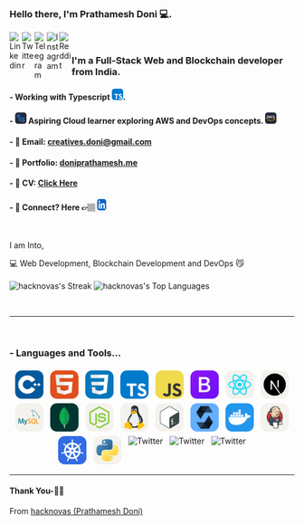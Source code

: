 ### Hello there, I'm Prathamesh Doni 💻.


<a href="https://www.linkedin.com/in/prathamesh-doni-15aab8209/">
  <img align="left" alt="Linkedin" width="22px" src="https://cdn.jsdelivr.net/npm/simple-icons@v3/icons/linkedin.svg" />
</a>
<a href="https://twitter.com/PrathameshDoni">
  <img align="left" alt="Twitter" width="22px" src="https://cdn.jsdelivr.net/npm/simple-icons@v3/icons/twitter.svg" />
</a>
<a href="https://t.me/Hacknovas">
  <img align="left" alt="Telegram" width="22px" src="https://cdn.jsdelivr.net/npm/simple-icons@v3/icons/telegram.svg" />
</a>
<a href="https://www.instagram.com/the_prathamesh_doni/">
  <img align="left" alt="Instagram" width="22px" src="https://cdn.jsdelivr.net/npm/simple-icons@v3/icons/instagram.svg" />
</a>
<a href="https://hub.docker.com/u/prathameshdoni">
  <img align="left" alt=" Reddit" width="22px" src="https://cdn.jsdelivr.net/npm/simple-icons@v3/icons/docker.svg" />
</a>

<br/>


### I'm a Full-Stack Web and Blockchain developer from India.


#### - Working with Typescript <code><img height="20" src="https://github.com/tandpfun/skill-icons/blob/main/icons/TypeScript.svg"></code>.

#### - <code><img src="https://github.com/tandpfun/skill-icons/blob/main/icons/GithubActions-Dark.svg" height="20"></code> Aspiring Cloud learner exploring AWS and DevOps concepts. <code><img src="https://github.com/tandpfun/skill-icons/blob/main/icons/AWS-Dark.svg" height="20"></code>

#### - 📧 Email: creatives.doni@gmail.com

#### - 🔎 Portfolio: [doniprathamesh.me](https://doniprathamesh.me)

#### - 🔎 CV: [Click Here](https://drive.google.com/file/d/1a0ybZz9Abl4fHeaRQapov3d_-YxWvR5p/view)

#### - 💬  Connect? Here 👉🏼 [<img height="20" width="16"  src="https://github.com/tandpfun/skill-icons/blob/main/icons/LinkedIn.svg" >](https://www.linkedin.com/in/prathamesh-doni-15aab8209/)


<br />


I am Into,

💻 Web Development, Blockchain Development and DevOps 😼
<br />
<br />
![hacknovas's Streak](https://github-readme-streak-stats.herokuapp.com/?user=hacknovas&theme=vue-dark&hide_border=true)
![hacknovas's Top Languages](https://github-readme-stats.vercel.app/api/top-langs/?username=hacknovas&theme=vue-dark&show_icons=true&hide_border=true&layout=compact)

<br />

*************

<br />

### - Languages and Tools...

<p align="center">
  <img src="https://github.com/tandpfun/skill-icons/blob/main/icons/CPP.svg"alt="Twitter" width="50px" style="vertical-align:top; margin:4px">
 <img src="https://github.com/tandpfun/skill-icons/blob/main/icons/HTML.svg" alt="Twitter" width="50px" style="vertical-align:top; margin:4px">
 <img src="https://github.com/tandpfun/skill-icons/blob/main/icons/CSS.svg" alt="Twitter" width="50px" style="vertical-align:top; margin:4px">
  <img src="https://github.com/tandpfun/skill-icons/blob/main/icons/TypeScript.svg" width="50px" alt="Twitter" style="vertical-align:top; margin:4px">
  <img src="https://github.com/tandpfun/skill-icons/blob/main/icons/JavaScript.svg" alt="Twitter" width="50px" style="vertical-align:top; margin:4px">
  <img src="https://github.com/tandpfun/skill-icons/blob/main/icons/Bootstrap.svg"alt="Twitter" width="50px" style="vertical-align:top; margin:4px">
  <img src="https://github.com/tandpfun/skill-icons/blob/main/icons/React-Light.svg" alt="Twitter" width="50px" style="vertical-align:top; margin:4px">
  <img src="https://github.com/tandpfun/skill-icons/blob/main/icons/NextJS-Light.svg" alt="Twitter" width="50px" style="vertical-align:top; margin:4px">
<!--   https://github.com/tandpfun/skill-icons/blob/main/icons/NextJS-Light.svg -->
  <img src="https://github.com/tandpfun/skill-icons/blob/main/icons/MySQL-Light.svg" alt="Twitter" width="50px" style="vertical-align:top; margin:4px">
  <img src="https://github.com/tandpfun/skill-icons/blob/main/icons/MongoDB.svg" alt="Twitter" width="50px" style="vertical-align:top; margin:4px">
  <img src="https://github.com/tandpfun/skill-icons/blob/main/icons/NodeJS-Light.svg" alt="Twitter" width="50px" style="vertical-align:top; margin:4px">
  <img src="https://github.com/tandpfun/skill-icons/blob/main/icons/Linux-Light.svg" alt="Twitter" width="50px" style="vertical-align:top; margin:4px">
  <img src="https://github.com/tandpfun/skill-icons/blob/main/icons/Bash-Light.svg" alt="Twitter" width="50px"  style="vertical-align:top; margin:4px">
  <img src="https://github.com/tandpfun/skill-icons/blob/main/icons/Solidity.svg" alt="Twitter" width="50px" style="vertical-align:top; margin:4px">
  <img src="https://github.com/tandpfun/skill-icons/blob/main/icons/Docker.svg" alt="Twitter" width="50px" style="vertical-align:top; margin:4px">
  <img src="https://github.com/tandpfun/skill-icons/blob/main/icons/Jenkins-Light.svg" alt="Twitter" width="50px" style="vertical-align:top; margin:4px">
  <img src="https://github.com/tandpfun/skill-icons/blob/main/icons/Kubernetes.svg" alt="Twitter" width="50px" style="vertical-align:top; margin:4px">
  <img src="https://github.com/tandpfun/skill-icons/blob/main/icons/Python-Light.svg" width="50px" alt="Twitter" style="vertical-align:top; margin:4px">
  <img src="https://cdn.jsdelivr.net/gh/devicons/devicon@latest/icons/hardhat/hardhat-original.svg" width="50px" alt="Twitter" style="vertical-align:top; margin:4px"/>
  <img src="https://cdn.jsdelivr.net/gh/devicons/devicon@latest/icons/amazonwebservices/amazonwebservices-plain-wordmark.svg" width="50px" alt="Twitter" style="vertical-align:top; margin:4px"/>
  <img src="https://cdn.jsdelivr.net/gh/devicons/devicon@latest/icons/nginx/nginx-original.svg" width="50px" alt="Twitter" style="vertical-align:top; margin:4px"/>
          
  
  
  

</p>



***********************************

#### Thank You-🙏🏼



From [hacknovas (Prathamesh Doni)](https://github.com/hacknovas)

